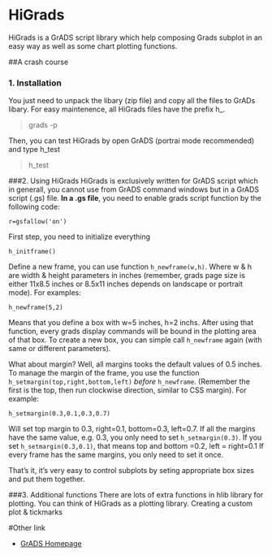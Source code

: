 # HiGrads 
HiGrads is a GrADS script library which help composing Grads subplot in an easy way as well as some chart plotting functions.

##A crash course
### 1. Installation
You just need to unpack the libary (zip file) and copy all the files to GrADs libary. For easy maintenence, all HiGrads files have the prefix h_. 

> grads -p 

Then, you can test HiGrads by open GrADS (portrai mode recommended) and type h_test 

> h_test

###2. Using HiGrads
HiGrads is exclusively written for GrADS script which in generall, you cannot use from GrADS command windows but in a GrADS script (.gs) file. **In a .gs file**, you need to enable grads script function by the following code:

```
r=gsfallow('on')
```

First step, you need to initialize everything

```
h_initframe()
```

Define a new frame, you can use function ```h_newframe(w,h)```. Where w & h are width & height parameters in inches (remember, grads page size is either 11x8.5 inches or 8.5x11 inches depends on landscape or portrait mode). For examples:

```
h_newframe(5,2)
```

Means that you define a box with w=5 inches, h=2 inchs. After using that function, every grads display commands will be bound in the plotting area of that box. To create a new box, you can simple call ```h_newframe``` again (with same or different parameters).

What about margin? Well, all margins tooks the default values of 0.5 inches. To manage the margin of the frame, you use the function ```h_setmargin(top,right,bottom,left)``` *before* ```h_newframe```. (Remember the first is the top, then run clockwise direction, similar to CSS margin). For example:
```
h_setmargin(0.3,0.1,0.3,0.7)
```
Will set top margin to 0.3, right=0.1, bottom=0.3, left=0.7.
If all the margins have the same value, e.g. 0.3, you only need to set ```h_setmargin(0.3)```. If you set ```h_setmargin(0.3,0.1)```, that means top and bottom =0.2, left = right=0.1
If every frame has the same margins, you only need to set it once.

That’s it, it’s very easy to control subplots by seting appropriate box sizes and put them together.

###3. Additional functions
There are lots of extra functions in hlib library for plotting. You can think of HiGrads as a plotting library.
Creating a custom plot & tickmarks


#Other link
* [GrADS Homepage](http://grads.iges.org/grads/)
